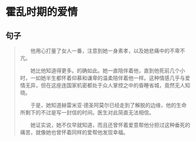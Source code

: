 # 霍乱时期的爱情

## 句子

> 　　他用心打量了女人一番，注意到她一身素孝，以及她悲痛中的不卑不亢。
>
> 　　她比他知道得更多。的确如此。她一直陪伴着他，直到他死前几个小时，一如她半生都怀着仰慕和谦卑的温柔陪伴着他一样。这种情感几乎与爱情无异，但在这座连国家机密都处于众人掌控之中的昏睡省城，竟然无人知晓。
>
> 　　于是，她知道赫雷米亚·德圣阿莫尔已经走到了解脱的边缘，他的生命所剩下的不过是写一封信的时间。医生对此简直无法相信。
>
> 　　她证实说，她不仅早就知道，而且还曾怀着爱意帮他分担过这种垂死的痛苦，就像她也曾怀着同样的爱帮他发现幸福。
>
